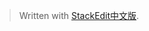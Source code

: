 


> Written with [StackEdit中文版](https://stackedit.cn/).
<!--stackedit_data:
eyJoaXN0b3J5IjpbNDQwOTA1NjE5LC0xMjY0MzE1MjE2XX0=
-->